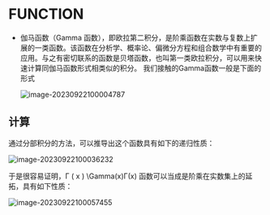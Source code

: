 # FUNCTION

- 伽马函数（Gamma 函数），即欧拉第二积分，是阶乘函数在实数与复数上扩展的一类函数。该函数在分析学、概率论、偏微分方程和组合数学中有重要的应用。与之有密切联系的函数是贝塔函数，也叫第一类欧拉积分，可以用来快速计算同伽马函数形式相类似的积分。
          我们接触的Gamma函数一般是下面的形式

  ![image-20230922100004787](https://i.wolves.top/picgo/202309221000818.png)

## 计算

通过分部积分的方法，可以推导出这个函数具有如下的递归性质：

![image-20230922100036232](https://i.wolves.top/picgo/202309221000261.png)

于是很容易证明，Γ ( x ) \Gamma(x)Γ(x) 函数可以当成是阶乘在实数集上的延拓，具有如下性质：

![image-20230922100057455](https://i.wolves.top/picgo/202309221000484.png)